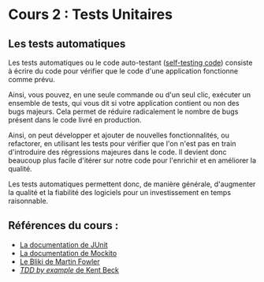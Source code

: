 # Cours 2 : Tests Unitaires

## Les tests automatiques

Les tests automatiques ou le code auto-testant ([self-testing code](https://martinfowler.com/bliki/SelfTestingCode.html)) consiste à écrire du code pour vérifier que le code d'une application fonctionne comme prévu.

Ainsi, vous pouvez, en une seule commande ou d'un seul clic, exécuter un ensemble de tests, qui vous dit si votre application contient ou non des bugs majeurs. Cela permet de réduire radicalement le nombre de bugs présent dans le code livré en production.

Ainsi, on peut développer et ajouter de nouvelles fonctionnalités, ou refactorer, en utilisant les tests pour vérifier que l'on n'est pas en train d'introduire des régressions majeures dans le code. Il devient donc beaucoup plus facile d'itérer sur notre code pour l'enrichir et en améliorer la qualité. 

Les tests automatiques permettent donc, de manière générale, d'augmenter la qualité et la fiabilité des logiciels pour un investissement en temps raisonnable.


## Références du cours : 

- [La documentation de JUnit](https://junit.org/junit5/docs/current/user-guide/)
- [La documentation de Mockito](https://javadoc.io/doc/org.mockito/mockito-core/latest/org/mockito/Mockito.html#1)
- [Le Bliki de Martin Fowler](https://martinfowler.com/bliki/)
- [*TDD by example* de Kent Beck](https://books.google.fr/books/about/Test_Driven_Development.html?id=zNnPEAAAQBAJ)